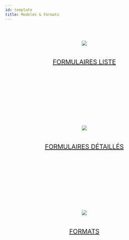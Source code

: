 ```yaml
---
id: template
title: Modèles & Formats
---
```


<div style="text-align: center; margin-top: 20px; margin-bottom: 20px; height: 250px; width: 100%">
  <a class="button" href="../en/custom-listform-templates.html"><img style="vertical-align: middle;margin-top: 40px;margin-bottom: 20px" src="../assets/en/template-formatters/buttonListFormTemplate.png" />
  
  <p style="font-size: 20px">
    FORMULAIRES LISTE
  </p></a>
</div>

<div style="text-align: center; margin-top: 20px; margin-bottom: 20px; height: 250px; width: 100%">
  <a class="button" href="../en/custom-detailform-templates.html"><img style="vertical-align: middle;margin-top: 40px;margin-bottom: 20px" src="../assets/en/template-formatters/buttonDetailFormTemplate.png" />
  
  <p style="font-size: 20px">
    FORMULAIRES DÉTAILLÉS
  </p></a>
</div>

<div style="text-align: center; margin-top: 20px; margin-bottom: 20px; height: 250px; width: 100%">
  <a class="button" href="../en/custom-data-formatters.html"><img style="vertical-align: middle;margin-top: 40px;margin-bottom: 20px" src="../assets/en/template-formatters/buttonFormatters.png" />
  
  <p style="font-size: 20px">
    FORMATS
  </p></a>
</div>
